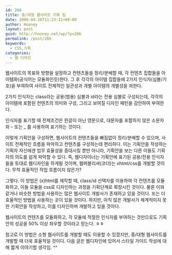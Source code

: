 ```yaml
---
id: 266
title: 중/대형 웹사이트 기획 팁
date: 2006-04-26T11:23:11+09:00
author: Hooney
layout: post
guid: http://hooney.net/wp/?p=266
permalink: /post/266
keywords:
  - CSS,기획
categories:
  - 웹 디자인
---
```

웹사이트의 목표와 방향을 설정하고 컨텐츠들을 정리/분배할 때, 각 컨텐츠 집합들을 아이템화(공식어는 모듈화인듯)한다. 그 후 각각의 아이템 집합들에 2가지 인식자(심볼/기호)을 부여하여 사이트 전체적인 일관성과 개별 아이템의 개별성을 꾀한다. 

2가지 인식자는 class라는 공용(범용) 심볼과 id라는 전용 심볼로 구성되는데, 각각의 아이템에 포함된 컨텐츠의 의미와 구성, 그리고 보여질 디자인 패턴을 감안하여 부여한다.

인식자를 표기할 때 전제조건은 한글이 아닌 영문으로, 대문자를 포함하지 않은 소문자와 &#8211; 또는 _ 를 사용하여 표기하는 것이다.

이렇게 기획안을 구성하면, 웹사이트의 컨텐츠들을 빠짐없이 정리/분배할 수 있으며, 사이트 전체적인 흐름을 파악하고 컨텐츠를 구성하는데 편리하다. 이는 기획안을 작성하는 기획자 자신에겐 업무 효율성을 증대시킬 뿐만 아니라, 기획안을 보는 다른 이들도 기획자의 의도를 쉽게 파악할 수 있다. 즉, 웹디자이너는 기획안에 표기된 공용/전용 인식자들을 토대로 웹디자인을 하게될 것이며, 웹퍼블리셔(코더)는 xhtml/css를 개발할 것이다. 무척 효율적인 작업 흐름이지 않은가?

그렇다. 이 방법은 (x)html를 제작할 때, class/id 선택자를 이용하여 각 컨텐츠를 모듈화하고, 이들 모듈을 css로 디자인하는 과정을 기획단계로 확장시킨 것이다. 물론 이와 같거나 비슷한 방법을 사용하는 많은 웹사이트 개발사가 존재하고 있을 것이다. 또는 더 효율적인 방법을 사용하는 곳이 있을 것이다. 하지만, 아직 많은 개발사가 체계적이지 못한 기획안을 작성하고, 이를 디자인하며 개발하고 있을 것이다.

웹사이트의 컨텐츠를 모듈화하고, 각 모듈에 적절한 인식자를 부여하는 것만으로도 기획안의 성공을 50% 이상 좌우할 것이라고 믿는다. ㅎㅎ

참고로 이 방법은 소형 웹사이트를 개발할 때도 이용할 수 있겠지만, 중/대형 웹사이트를 개발할 때 더욱 효율적일 것이다. 다음 글은 웹디자인에 있어서 스타일 가이드 작성에 대해 짧게 이야기할 생각임. ^^